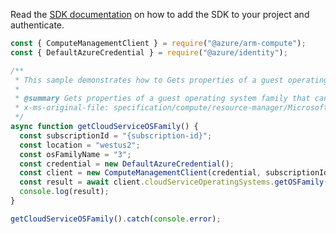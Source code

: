 Read the [SDK documentation](https://github.com/Azure/azure-sdk-for-js/blob/%40azure%2Farm-compute_17.3.1/sdk/compute/arm-compute/README.md) on how to add the SDK to your project and authenticate.

```javascript
const { ComputeManagementClient } = require("@azure/arm-compute");
const { DefaultAzureCredential } = require("@azure/identity");

/**
 * This sample demonstrates how to Gets properties of a guest operating system family that can be specified in the XML service configuration (.cscfg) for a cloud service.
 *
 * @summary Gets properties of a guest operating system family that can be specified in the XML service configuration (.cscfg) for a cloud service.
 * x-ms-original-file: specification/compute/resource-manager/Microsoft.Compute/stable/2021-03-01/examples/GetCloudServiceOSFamily.json
 */
async function getCloudServiceOSFamily() {
  const subscriptionId = "{subscription-id}";
  const location = "westus2";
  const osFamilyName = "3";
  const credential = new DefaultAzureCredential();
  const client = new ComputeManagementClient(credential, subscriptionId);
  const result = await client.cloudServiceOperatingSystems.getOSFamily(location, osFamilyName);
  console.log(result);
}

getCloudServiceOSFamily().catch(console.error);
```

